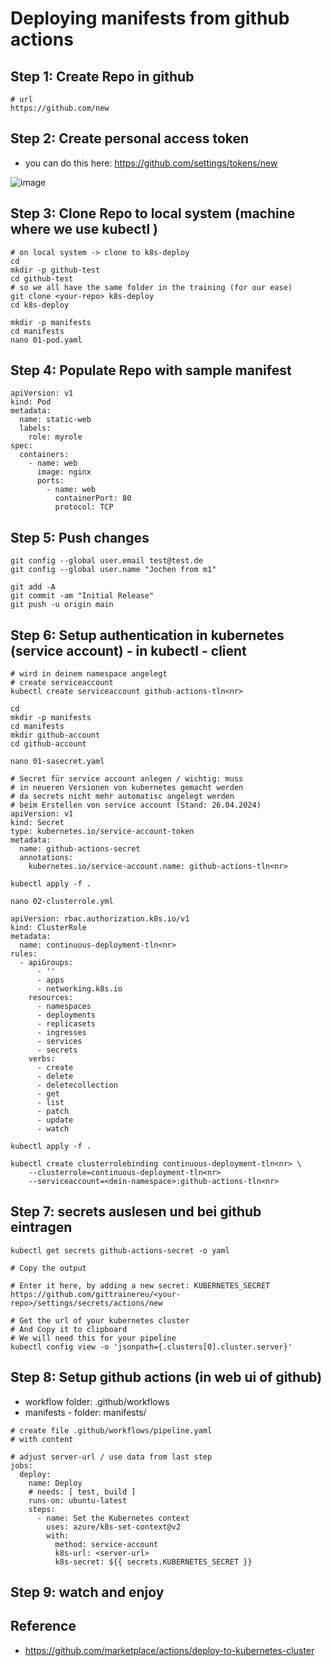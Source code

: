 # Deploying manifests from github actions 

## Step 1: Create Repo in github 

```
# url
https://github.com/new
```

## Step 2: Create personal access token 

  * you can do this here: https://github.com/settings/tokens/new

![image](https://github.com/jmetzger/training-microservices-docker-kubernetes/assets/1933318/1ff54521-7f4d-4edb-8cba-f0c20a30782b)




## Step 3: Clone Repo to local system (machine where we use kubectl ) 

```
# on local system -> clone to k8s-deploy
cd
mkdir -p github-test
cd github-test 
# so we all have the same folder in the training (for our ease) 
git clone <your-repo> k8s-deploy
cd k8s-deploy
```

```
mkdir -p manifests
cd manifests
nano 01-pod.yaml 
```

## Step 4: Populate Repo with sample manifest 

```
apiVersion: v1
kind: Pod
metadata:
  name: static-web
  labels:
    role: myrole
spec:
  containers:
    - name: web
      image: nginx
      ports:
        - name: web
          containerPort: 80
          protocol: TCP
```

## Step 5: Push changes 

```
git config --global user.email test@test.de
git config --global user.name "Jochen from m1"
```

```
git add -A
git commit -am "Initial Release"
git push -u origin main
```


## Step 6: Setup authentication in kubernetes (service account) - in kubectl - client 

```
# wird in deinem namespace angelegt 
# create serviceaccount
kubectl create serviceaccount github-actions-tln<nr>
```

```
cd
mkdir -p manifests
cd manifests
mkdir github-account
cd github-account 
```

```
nano 01-sasecret.yaml
```

```
# Secret für service account anlegen / wichtig: muss
# in neueren Versionen von kubernetes gemacht werden
# da secrets nicht mehr automatisc angelegt werden
# beim Erstellen von service account (Stand: 26.04.2024) 
apiVersion: v1
kind: Secret
type: kubernetes.io/service-account-token
metadata:
  name: github-actions-secret 
  annotations:
    kubernetes.io/service-account.name: github-actions-tln<nr>
```

```
kubectl apply -f .
```

```
nano 02-clusterrole.yml 
```

```
apiVersion: rbac.authorization.k8s.io/v1
kind: ClusterRole
metadata:
  name: continuous-deployment-tln<nr>
rules:
  - apiGroups:
      - ''
      - apps
      - networking.k8s.io
    resources:
      - namespaces
      - deployments
      - replicasets
      - ingresses
      - services
      - secrets
    verbs:
      - create
      - delete
      - deletecollection
      - get
      - list
      - patch
      - update
      - watch
```

```
kubectl apply -f .
```

```
kubectl create clusterrolebinding continuous-deployment-tln<nr> \
    --clusterrole=continuous-deployment-tln<nr>
    --serviceaccount=<dein-namespace>:github-actions-tln<nr>
```

## Step 7: secrets auslesen und bei github eintragen 

```
kubectl get secrets github-actions-secret -o yaml 
```

```
# Copy the output
```

```
# Enter it here, by adding a new secret: KUBERNETES_SECRET
https://github.com/gittrainereu/<your-repo>/settings/secrets/actions/new
```

```
# Get the url of your kubernetes cluster
# And Copy it to clipboard
# We will need this for your pipeline 
kubectl config view -o 'jsonpath={.clusters[0].cluster.server}'
```

## Step 8: Setup github actions (in web ui of github)

  * workflow folder: .github/workflows
  * manifests - folder: manifests/
  
```
# create file .github/workflows/pipeline.yaml
# with content 
```

```
# adjust server-url / use data from last step 
jobs:
  deploy:
    name: Deploy
    # needs: [ test, build ]
    runs-on: ubuntu-latest
    steps:
      - name: Set the Kubernetes context
        uses: azure/k8s-set-context@v2
        with:
          method: service-account
          k8s-url: <server-url>
          k8s-secret: ${{ secrets.KUBERNETES_SECRET }}
```

## Step 9: watch and enjoy 




## Reference 

  * https://github.com/marketplace/actions/deploy-to-kubernetes-cluster
